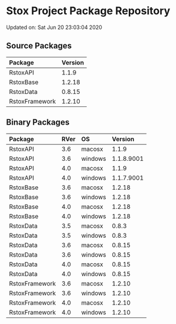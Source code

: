 # Stox Project Package Repository


Updated on: Sat Jun 20 23:03:04 2020
## Source Packages

|Package        |Version |
|:--------------|:-------|
|RstoxAPI       |1.1.9   |
|RstoxBase      |1.2.18  |
|RstoxData      |0.8.15  |
|RstoxFramework |1.2.10  |

## Binary Packages

|Package        |RVer |OS      |Version    |
|:--------------|:----|:-------|:----------|
|RstoxAPI       |3.6  |macosx  |1.1.9      |
|RstoxAPI       |3.6  |windows |1.1.8.9001 |
|RstoxAPI       |4.0  |macosx  |1.1.9      |
|RstoxAPI       |4.0  |windows |1.1.7.9001 |
|RstoxBase      |3.6  |macosx  |1.2.18     |
|RstoxBase      |3.6  |windows |1.2.18     |
|RstoxBase      |4.0  |macosx  |1.2.18     |
|RstoxBase      |4.0  |windows |1.2.18     |
|RstoxData      |3.5  |macosx  |0.8.3      |
|RstoxData      |3.5  |windows |0.8.3      |
|RstoxData      |3.6  |macosx  |0.8.15     |
|RstoxData      |3.6  |windows |0.8.15     |
|RstoxData      |4.0  |macosx  |0.8.15     |
|RstoxData      |4.0  |windows |0.8.15     |
|RstoxFramework |3.6  |macosx  |1.2.10     |
|RstoxFramework |3.6  |windows |1.2.10     |
|RstoxFramework |4.0  |macosx  |1.2.10     |
|RstoxFramework |4.0  |windows |1.2.10     |
